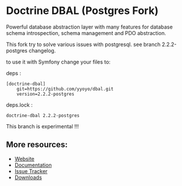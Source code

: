 # Doctrine DBAL (Postgres Fork)

Powerful database abstraction layer with many features for database schema introspection, schema management and PDO abstraction.

This fork try to solve various issues with postgresql. see branch 2.2.2-postgres changelog.

to use it with Symfony change your files to:

deps :

```
[doctrine-dbal]
    git=https://github.com/yyoyo/dbal.git
    version=2.2.2-postgres
```

deps.lock :

```
doctrine-dbal 2.2.2-postgres
```

This branch is experimental !!!

## More resources:

* [Website](http://www.doctrine-project.org)
* [Documentation](http://www.doctrine-project.org/projects/dbal/current/docs/en)
* [Issue Tracker](http://www.doctrine-project.org/jira/browse/DBAL)
* [Downloads](http://github.com/doctrine/dbal/downloads)
